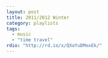```yaml
---
layout: post
title: 2011/2012 Winter
category: playlists
tags: 
  - music
  - "time travel"
rdio: "http://rd.io/x/QXaYuDMoxEk/"
---
```

